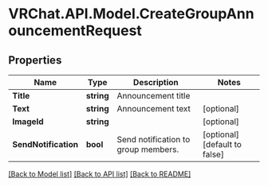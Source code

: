 # VRChat.API.Model.CreateGroupAnnouncementRequest

## Properties

Name | Type | Description | Notes
------------ | ------------- | ------------- | -------------
**Title** | **string** | Announcement title | 
**Text** | **string** | Announcement text | [optional] 
**ImageId** | **string** |  | [optional] 
**SendNotification** | **bool** | Send notification to group members. | [optional] [default to false]

[[Back to Model list]](../README.md#documentation-for-models) [[Back to API list]](../README.md#documentation-for-api-endpoints) [[Back to README]](../README.md)

